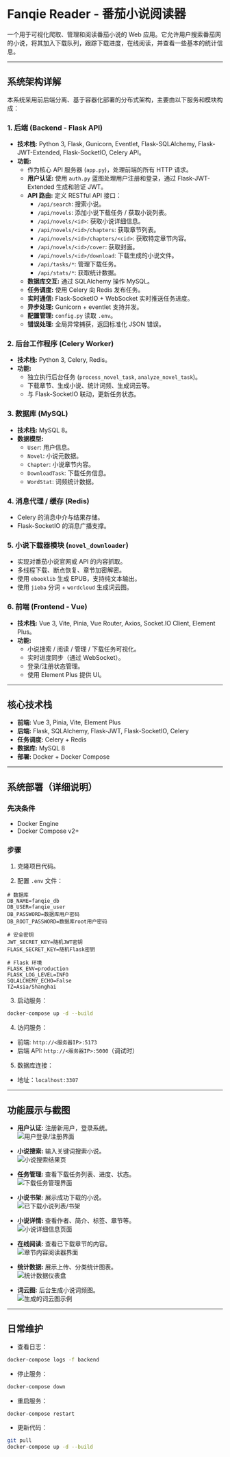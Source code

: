 
# Fanqie Reader - 番茄小说阅读器

一个用于可视化爬取、管理和阅读番茄小说的 Web 应用。它允许用户搜索番茄网的小说，将其加入下载队列，跟踪下载进度，在线阅读，并查看一些基本的统计信息。

---

## 系统架构详解

本系统采用前后端分离、基于容器化部署的分布式架构，主要由以下服务和模块构成：

### 1. 后端 (Backend - Flask API)

- **技术栈:** Python 3, Flask, Gunicorn, Eventlet, Flask-SQLAlchemy, Flask-JWT-Extended, Flask-SocketIO, Celery API。
- **功能:**
  - 作为核心 API 服务器 (`app.py`)，处理前端的所有 HTTP 请求。
  - **用户认证:** 使用 `auth.py` 蓝图处理用户注册和登录，通过 Flask-JWT-Extended 生成和验证 JWT。
  - **API 路由:** 定义 RESTful API 接口：
    - `/api/search`: 搜索小说。
    - `/api/novels`: 添加小说下载任务 / 获取小说列表。
    - `/api/novels/<id>`: 获取小说详细信息。
    - `/api/novels/<id>/chapters`: 获取章节列表。
    - `/api/novels/<id>/chapters/<cid>`: 获取特定章节内容。
    - `/api/novels/<id>/cover`: 获取封面。
    - `/api/novels/<id>/download`: 下载生成的小说文件。
    - `/api/tasks/*`: 管理下载任务。
    - `/api/stats/*`: 获取统计数据。
  - **数据库交互:** 通过 SQLAlchemy 操作 MySQL。
  - **任务调度:** 使用 Celery 向 Redis 发布任务。
  - **实时通信:** Flask-SocketIO + WebSocket 实时推送任务进度。
  - **异步处理:** Gunicorn + eventlet 支持并发。
  - **配置管理:** `config.py` 读取 `.env`。
  - **错误处理:** 全局异常捕获，返回标准化 JSON 错误。

### 2. 后台工作程序 (Celery Worker)

- **技术栈:** Python 3, Celery, Redis。
- **功能:**
  - 独立执行后台任务 (`process_novel_task`, `analyze_novel_task`)。
  - 下载章节、生成小说、统计词频、生成词云等。
  - 与 Flask-SocketIO 联动，更新任务状态。

### 3. 数据库 (MySQL)

- **技术栈:** MySQL 8。
- **数据模型:**
  - `User`: 用户信息。
  - `Novel`: 小说元数据。
  - `Chapter`: 小说章节内容。
  - `DownloadTask`: 下载任务信息。
  - `WordStat`: 词频统计数据。

### 4. 消息代理 / 缓存 (Redis)

- Celery 的消息中介与结果存储。
- Flask-SocketIO 的消息广播支撑。

### 5. 小说下载器模块 (`novel_downloader`)

- 实现对番茄小说官网或 API 的内容抓取。
- 多线程下载、断点恢复、章节加密解密。
- 使用 `ebooklib` 生成 EPUB，支持纯文本输出。
- 使用 `jieba` 分词 + `wordcloud` 生成词云图。

### 6. 前端 (Frontend - Vue)

- **技术栈:** Vue 3, Vite, Pinia, Vue Router, Axios, Socket.IO Client, Element Plus。
- **功能:**
  - 小说搜索 / 阅读 / 管理 / 下载任务可视化。
  - 实时进度同步（通过 WebSocket）。
  - 登录/注册状态管理。
  - 使用 Element Plus 提供 UI。

---

## 核心技术栈

- **前端:** Vue 3, Pinia, Vite, Element Plus
- **后端:** Flask, SQLAlchemy, Flask-JWT, Flask-SocketIO, Celery
- **任务调度:** Celery + Redis
- **数据库:** MySQL 8
- **部署:** Docker + Docker Compose

---

## 系统部署（详细说明）

### 先决条件

- Docker Engine
- Docker Compose v2+

### 步骤

1. 克隆项目代码。

2. 配置 `.env` 文件：

```dotenv
# 数据库
DB_NAME=fanqie_db
DB_USER=fanqie_user
DB_PASSWORD=数据库用户密码
DB_ROOT_PASSWORD=数据库root用户密码

# 安全密钥
JWT_SECRET_KEY=随机JWT密钥
FLASK_SECRET_KEY=随机Flask密钥

# Flask 环境
FLASK_ENV=production
FLASK_LOG_LEVEL=INFO
SQLALCHEMY_ECHO=False
TZ=Asia/Shanghai
```

3. 启动服务：

```bash
docker-compose up -d --build
```

4. 访问服务：

- 前端: `http://<服务器IP>:5173`
- 后端 API: `http://<服务器IP>:5000`（调试时）

5. 数据库连接：

- 地址：`localhost:3307`

---

## 功能展示与截图

- **用户认证:** 注册新用户，登录系统。  
  ![用户登录/注册界面](img/1.png)

- **小说搜索:** 输入关键词搜索小说。  
  ![小说搜索结果页](img/2.png)

- **任务管理:** 查看下载任务列表、进度、状态。  
  ![下载任务管理界面](img/3.png)

- **小说书架:** 展示成功下载的小说。  
  ![已下载小说列表/书架](img/4.png)

- **小说详情:** 查看作者、简介、标签、章节等。  
  ![小说详细信息页面](img/5.png)

- **在线阅读:** 查看已下载章节的内容。  
  ![章节内容阅读器界面](img/6.png)

- **统计数据:** 展示上传、分类统计图表。  
  ![统计数据仪表盘](img/7.png)

- **词云图:** 后台生成小说词频图。  
  ![生成的词云图示例](img/8.png)

---

## 日常维护

- 查看日志：

```bash
docker-compose logs -f backend
```

- 停止服务：

```bash
docker-compose down
```

- 重启服务：

```bash
docker-compose restart
```

- 更新代码：

```bash
git pull
docker-compose up -d --build
```